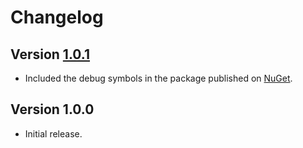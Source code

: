 # Changelog

## Version [1.0.1](https://github.com/cedx/lcov.net/compare/v1.0.0...v1.0.1)
- Included the debug symbols in the package published on [NuGet](https://www.nuget.org).

## Version 1.0.0
- Initial release.
